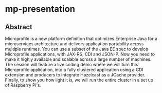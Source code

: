# mp-presentation

## Abstract

Microprofile is a new platform definition that optimizes Enterprise Java for a microservices architecture and delivers application portability across multiple runtimes. You can use a subset of the Java EE spec to develop Microprofile applications, with JAX-RS, CDI and JSON-P. Now you need to make it highly available and scalable across a large number of machines. The session will feature a live coding demo where we will turn this Microprofile application, into a fully clustered application using a CDI extension and producers to integrate Hazelcast as a JCache provider. Finally, to show you how light it is, we will run the entire cluster in a set up of Raspberry PI's.
